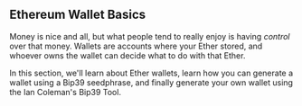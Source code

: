 ## Ethereum Wallet Basics 

Money is nice and all, but what people tend to really enjoy is having *control* over that money. Wallets are accounts where your Ether stored, and whoever owns the wallet can decide what to do with that Ether.

In this section, we'll learn about Ether wallets, learn how you can generate a wallet using a Bip39 seedphrase, and finally generate your own wallet using the Ian Coleman's Bip39 Tool.